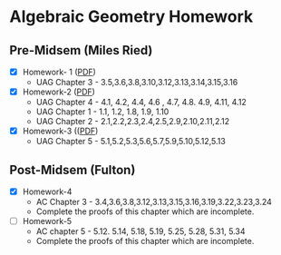 ﻿# Algebraic Geometry Homework
 ## Pre-Midsem (Miles Ried)
- [x] Homework- 1 ([PDF](./Pdf/HW1.pdf))
  - UAG Chapter 3 - 3.5,3.6,3.8,3.10,3.12,3.13,3.14,3.15,3.16 
- [x] Homework-2 ([PDF](./Pdf/HW12.pdf))
   - UAG Chapter 4 - 4.1, 4.2, 4.4, 4.6 , 4.7, 4.8. 4.9, 4.11, 4.12
   - UAG Chapter 1 - 1.1, 1.2, 1.8, 1.9, 1.10
   - UAG Chapter 2 - 2.1,2.2,2.3,2.4,2.5,2.9,2.10,2.11,2.12 
- [x]  Homework-3 (([PDF](./Pdf/HW3.pdf))
   - UAG Chapter 5 - 5.1,5.2,5.3,5.6,5.7,5.9,5.10,5.12,5.13
 ## Post-Midsem (Fulton)
- [x] Homework-4
   - AC Chapter 3 - 3.4,3.6,3.8,3.12,3.13,3.15,3.16,3.19,3.22,3.23,3.24
   - Complete the proofs of this chapter which are incomplete.
- [ ] Homework-5
   - AC chapter 5 - 5.12. 5.14, 5.18, 5.19, 5.25, 5.28, 5.31, 5.34
   - Complete the proofs of this chapter which are incomplete.
